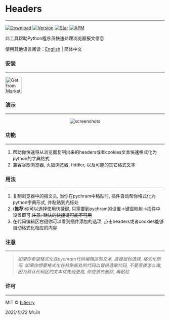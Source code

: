 # Headers

---
[![Download](https://img.shields.io/jetbrains/plugin/d/18299?style=flat-square)](https://plugins.jetbrains.com/plugin/18299-headers)
[![Version](https://img.shields.io/jetbrains/plugin/v/18299?style=flat-square)](https://plugins.jetbrains.com/plugin/18299-headers/versions)
[![Star](https://img.shields.io/jetbrains/plugin/r/stars/18299?label=Headers&style=flat-square)](https://plugins.jetbrains.com/plugin/18299)
[![APM](https://img.shields.io/github/license/bitjerry/Headers?color=blue&style=flat-square)](./LICENSE)
  
此工具帮助Python程序员快速处理浏览器报文信息  
  
使用其他语言阅读：[English](./README.md) | 简体中文

### 安装

---
<a href="https://plugins.jetbrains.com/plugin/18299-headers" target="_blank">
    <img src="https://cdn.jsdelivr.net/gh/bitjerry/Headers@main/images/installation_button.svg" height="52" alt="Get from Marketplace" title="Get from Marketplace">
</a>

### 演示

---
<p align="center"><img src="https://cdn.jsdelivr.net/gh/bitjerry/Headers@main/images/headers.gif" alt="screenshots"></p>


### 功能

---
1. 帮助你快速将从浏览器复制出来的headers或者cookies文本快速格式化为python的字典格式
2. 兼容谷歌浏览器, 火狐浏览器, fiddler, 以及可能的其它格式文本

### 用法

---
1. 复制浏览器中的报文头, 当你在pychram中粘贴时, 插件自动帮你格式化为python字典形式, 并粘贴到光标处
2. (**推荐**)你可以选择使用快捷键, 只需要到pychram的设置->键盘映射->插件中设置即可.~~注意: 默认的快捷键可能不可用~~
3. 在代码编辑区右键你可以看到插件添加的选项, 点击headers或者cookies能够自动格式化相应的内容

### 注意  

---
>*如果你希望格式化在pychram代码编辑区的文本, 直接鼠标选择, 格式化即可. 如果你想要格式化在粘贴板处的代码以替换选取代码, 不要直接怎么做, 因为默认代码区的文本优先级更高, 你应该先删除, 再粘贴*

### 许可

---
MIT © [bitjerry](./LICENSE)
  
*2021/11/22*
*Mr.lin*
